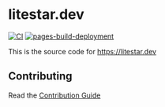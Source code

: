 # litestar.dev

[![CI](https://github.com/litestar-org/litestar.dev/actions/workflows/ci.yml/badge.svg)](https://github.com/litestar-org/litestar.dev/actions/workflows/ci.yml)
[![pages-build-deployment](https://github.com/litestar-org/litestar.dev/actions/workflows/pages/pages-build-deployment/badge.svg)](https://github.com/litestar-org/litestar.dev/actions/workflows/pages/pages-build-deployment)

This is the source code for https://litestar.dev


## Contributing

Read the [Contribution Guide](CONTRIBUTING.md)
